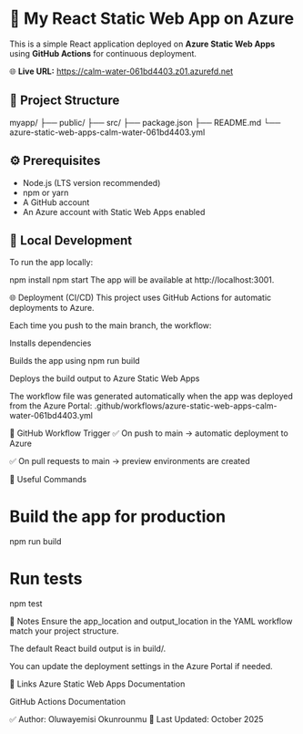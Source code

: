 
# 🚀 My React Static Web App on Azure

This is a simple React application deployed on **Azure Static Web Apps** using **GitHub Actions** for continuous deployment.

🌐 **Live URL:** https://calm-water-061bd4403.z01.azurefd.net

## 📁 Project Structure

myapp/
├── public/
├── src/
├── package.json
├── README.md
└── azure-static-web-apps-calm-water-061bd4403.yml

## ⚙️ Prerequisites

- Node.js (LTS version recommended)
- npm or yarn
- A GitHub account
- An Azure account with Static Web Apps enabled

## 🧱 Local Development

To run the app locally:

npm install
npm start
The app will be available at http://localhost:3001.

🌐 Deployment (CI/CD)
This project uses GitHub Actions for automatic deployments to Azure.

Each time you push to the main branch, the workflow:

Installs dependencies

Builds the app using npm run build

Deploys the build output to Azure Static Web Apps

The workflow file was generated automatically when the app was deployed from the Azure Portal:
.github/workflows/azure-static-web-apps-calm-water-061bd4403.yml

🚦 GitHub Workflow Trigger
✅ On push to main → automatic deployment to Azure

✅ On pull requests to main → preview environments are created

🧪 Useful Commands

# Build the app for production
npm run build

# Run tests
npm test

📝 Notes
Ensure the app_location and output_location in the YAML workflow match your project structure.

The default React build output is in build/.

You can update the deployment settings in the Azure Portal if needed.

🔗 Links
Azure Static Web Apps Documentation

GitHub Actions Documentation

✅ Author: Oluwayemisi Okunrounmu
📅 Last Updated: October 2025
